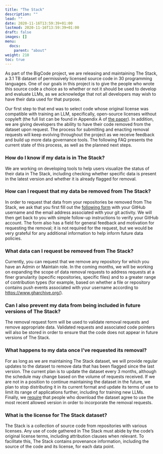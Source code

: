 ```yaml
---
title: "The Stack"
description: ""
lead: ""
date: 2020-11-16T13:59:39+01:00
lastmod: 2020-11-16T13:59:39+01:00
draft: false
images: []
menu:
  docs:
    parent: "about"
weight: 210
toc: true
---
```


As part of the BigCode project, we are releasing and maintaining The Stack, a 3.1 TB dataset of permissively licensed source code in 30 programming languages. One of our goals in this project is to give the people who wrote this source code a choice as to whether or not it should be used to develop and evaluate LLMs, as we acknowledge that not all developers may wish to have their data used for that purpose.

Our first step to that end was to select code whose original license was compatible with training an LLM, specifically, open-source licenses without copyleft (the full list can be found in Appendix A of [the paper](TODO)). In addition, we are giving developers the ability to have their code removed from the dataset upon request. The process for submitting and enacting removal requests will keep evolving throughout the project as we receive feedback and build up more data governance tools. The following FAQ presents the current state of this process, as well as the planned next steps.

### How do I know if my data is in The Stack?
We are working on developing tools to help users visualize the status of their data in The Stack, including checking whether specific data is present in the latest version and whether it is already flagged for removal.

### How can I request that my data be removed from The Stack?
In order to request that data from your repositories be removed from The Stack, we ask that you first fill out the [following form](https://forms.gle/6o2A6h3YcAuGYxtm7) with your GitHub username and the email address associated with your git activity. We will then get back to you with simple follow-up instructions to verify your GitHub account. The form also has a field for general feedback and motivation for requesting the removal; it is not required for the request, but we would be very grateful for any additional information to help inform future data policies.

### What data can I request be removed from The Stack?
Currently, you can request that we remove any repository for which you have an Admin or Maintain role. In the coming months, we will be working on expanding the scope of data removal requests to address requests at a finer granularity (specific repositories, specific files) and to a greater range of contribution types (for example, based on whether a file or repository contains push events associated with your username according to https://www.gharchive.org/).

### Can I also prevent my data from being included in future versions of The Stack?
The removal request form will be used to validate removal requests and remove appropriate data. Validated requests and associated code pointers will also be stored in order to ensure that the code does not appear in future versions of The Stack.

### What happens to my data once I’ve requested its removal?
For as long as we are maintaining The Stack dataset, we will provide regular updates to the dataset to remove data that has been flagged since the last version. The current plan is to update the dataset every 3 months, although the schedule may change based on the volume of requests received. If we are not in a position to continue maintaining the dataset in the future, we plan to stop distributing it in its current format and update its terms of use to limit its range of applications further, including for training new LLMs. Finally, we [require](TODO) that people who download the dataset agree to use the most recent allowed version in order to incorporate the removal requests. 

### What is the license for The Stack dataset?
The Stack is a collection of source code from repositories with various licenses. Any use of code gathered in The Stack must abide by the code’s original license terms, including attribution clauses when relevant. To facilitate this, The Stack contains provenance information, including the source of the code and its license, for each data point.



